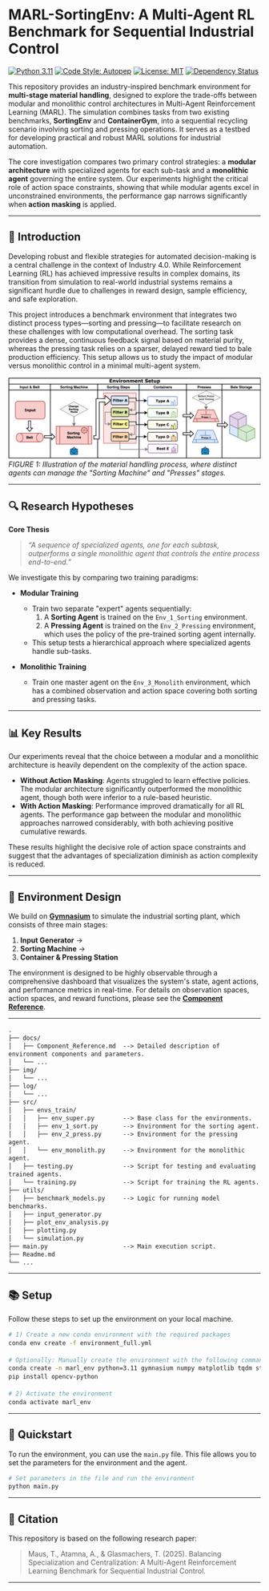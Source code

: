 # MARL-SortingEnv: A Multi-Agent RL Benchmark for Sequential Industrial Control

[![Python 3.11](https://img.shields.io/badge/python-3.11-blue.svg)](https://www.python.org/downloads/release/python-390/)
[![Code Style: Autopep](https://img.shields.io/badge/code%20style-autopep8-lightgrey)](https://pypi.org/project/autopep8/)
[![License: MIT](https://img.shields.io/badge/License-MIT-yellow.svg)](https://opensource.org/licenses/MIT)
[![Dependency Status](https://img.shields.io/badge/dependencies-up%20to%20date-brightgreen)]()

This repository provides an industry-inspired benchmark environment for **multi-stage material handling**, designed to explore the trade-offs between modular and monolithic control architectures in Multi-Agent Reinforcement Learning (MARL). The simulation combines tasks from two existing benchmarks, **SortingEnv** and **ContainerGym**, into a sequential recycling scenario involving sorting and pressing operations. It serves as a testbed for developing practical and robust MARL solutions for industrial automation.

The core investigation compares two primary control strategies: a **modular architecture** with specialized agents for each sub-task and a **monolithic agent** governing the entire system. Our experiments highlight the critical role of action space constraints, showing that while modular agents excel in unconstrained environments, the performance gap narrows significantly when **action masking** is applied.

---

## 📖 Introduction

Developing robust and flexible strategies for automated decision-making is a central challenge in the context of Industry 4.0. While Reinforcement Learning (RL) has achieved impressive results in complex domains, its transition from simulation to real-world industrial systems remains a significant hurdle due to challenges in reward design, sample efficiency, and safe exploration.

This project introduces a benchmark environment that integrates two distinct process types—sorting and pressing—to facilitate research on these challenges with low computational overhead. The sorting task provides a dense, continuous feedback signal based on material purity, whereas the pressing task relies on a sparser, delayed reward tied to bale production efficiency. This setup allows us to study the impact of modular versus monolithic control in a minimal multi-agent system.

![Material Handling Process](docs/Sorting_Flowchart.svg)
*FIGURE 1: Illustration of the material handling process, where distinct agents can manage the "Sorting Machine" and "Presses" stages.*

---

## 🔍 Research Hypotheses

**Core Thesis**
> *“A sequence of specialized agents, one for each subtask, outperforms a single monolithic agent that controls the entire process end-to-end.”*

We investigate this by comparing two training paradigms:

- **Modular Training**
  - Train two separate "expert" agents sequentially:
    1. A **Sorting Agent** is trained on the `Env_1_Sorting` environment.
    2. A **Pressing Agent** is trained on the `Env_2_Pressing` environment, which uses the policy of the pre-trained sorting agent internally.
  - This setup tests a hierarchical approach where specialized agents handle sub-tasks.

- **Monolithic Training**
  - Train one master agent on the `Env_3_Monolith` environment, which has a combined observation and action space covering both sorting and pressing tasks.

---

## 📊 Key Results

Our experiments reveal that the choice between a modular and a monolithic architecture is heavily dependent on the complexity of the action space.

- **Without Action Masking**: Agents struggled to learn effective policies. The modular architecture significantly outperformed the monolithic agent, though both were inferior to a rule-based heuristic.
- **With Action Masking**: Performance improved dramatically for all RL agents. The performance gap between the modular and monolithic approaches narrowed considerably, with both achieving positive cumulative rewards.

These results highlight the decisive role of action space constraints and suggest that the advantages of specialization diminish as action complexity is reduced.

---

## 🤖 Environment Design

We build on **[Gymnasium](https://gymnasium.farama.org/)** to simulate the industrial sorting plant, which consists of three main stages:

1. **Input Generator** →
2. **Sorting Machine** →
3. **Container & Pressing Station**

The environment is designed to be highly observable through a comprehensive dashboard that visualizes the system's state, agent actions, and performance metrics in real-time. For details on observation spaces, action spaces, and reward functions, please see the **[Component Reference](docs/Component_Reference.md)**.

---

```
.
├── docs/
│   ├── Component_Reference.md  --> Detailed description of environment components and parameters.
│   └── ...
├── img/
│   └── ...
├── log/
│   └── ...
├── src/
│   ├── envs_train/
│   │   ├── env_super.py        --> Base class for the environments.
│   │   ├── env_1_sort.py       --> Environment for the sorting agent.
│   │   ├── env_2_press.py      --> Environment for the pressing agent.
│   │   └── env_monolith.py     --> Environment for the monolithic agent.
│   ├── testing.py              --> Script for testing and evaluating trained agents.
│   └── training.py             --> Script for training the RL agents.
├── utils/
│   ├── benchmark_models.py     --> Logic for running model benchmarks.
│   ├── input_generator.py
│   ├── plot_env_analysis.py
│   ├── plotting.py
│   └── simulation.py
├── main.py                     --> Main execution script.
├── Readme.md
└── ...
```

---

## 📚 Setup

Follow these steps to set up the environment on your local machine.

```sh
# 1) Create a new conda environment with the required packages
conda env create -f environment_full.yml

# Optionally: Manually create the environment with the following command:
conda create -n marl_env python=3.11 gymnasium numpy matplotlib tqdm stable-baselines3 tensorboard pandas scipy seaborn scikit-learn ipykernel opencv tabulate sb3-contrib -c conda-forge
pip install opencv-python

# 2) Activate the environment
conda activate marl_env
```

---

## 🚀 Quickstart

To run the environment, you can use the `main.py` file. This file allows you to set the parameters for the environment and the agent.

```bash
# Set parameters in the file and run the environment
python main.py
```

---

## 📄 Citation

This repository is based on the following research paper:

> Maus, T., Atamna, A., & Glasmachers, T. (2025). Balancing Specialization and Centralization: A Multi-Agent Reinforcement Learning Benchmark for Sequential Industrial Control.

---